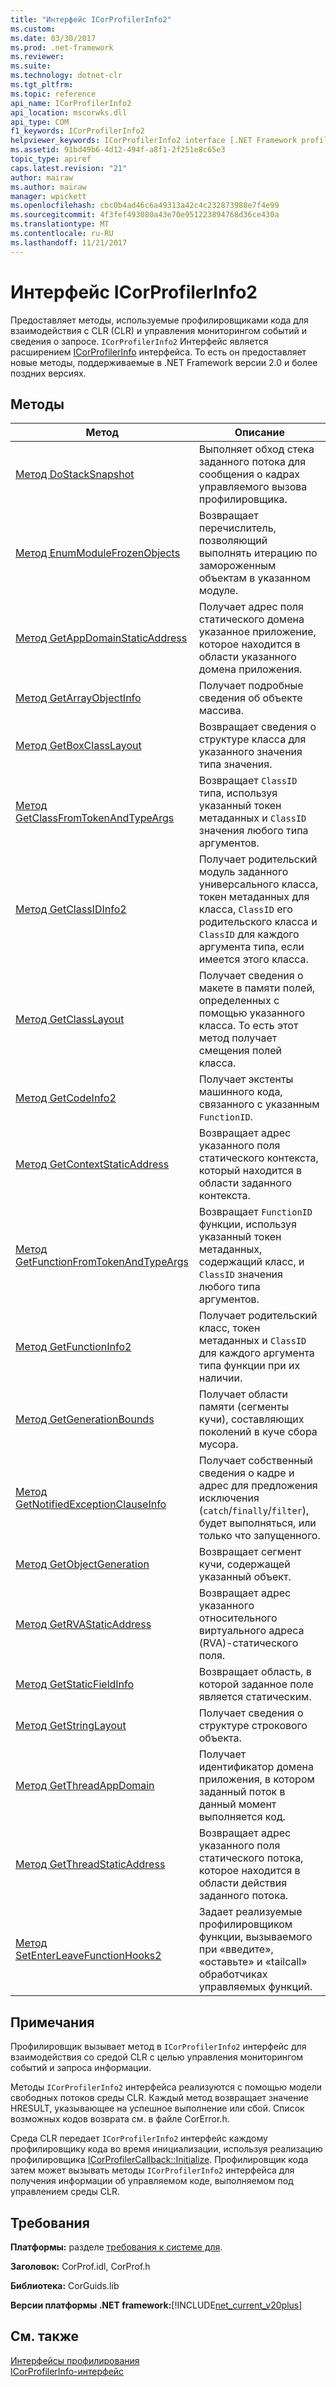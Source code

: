 ```yaml
---
title: "Интерфейс ICorProfilerInfo2"
ms.custom: 
ms.date: 03/30/2017
ms.prod: .net-framework
ms.reviewer: 
ms.suite: 
ms.technology: dotnet-clr
ms.tgt_pltfrm: 
ms.topic: reference
api_name: ICorProfilerInfo2
api_location: mscorwks.dll
api_type: COM
f1_keywords: ICorProfilerInfo2
helpviewer_keywords: ICorProfilerInfo2 interface [.NET Framework profiling]
ms.assetid: 91bd49b6-4d12-494f-a8f1-2f251e8c65e3
topic_type: apiref
caps.latest.revision: "21"
author: mairaw
ms.author: mairaw
manager: wpickett
ms.openlocfilehash: cbc0b4ad46c6a49313a42c4c232873988e7f4e99
ms.sourcegitcommit: 4f3fef493080a43e70e951223894768d36ce430a
ms.translationtype: MT
ms.contentlocale: ru-RU
ms.lasthandoff: 11/21/2017
---
```

# <a name="icorprofilerinfo2-interface"></a>Интерфейс ICorProfilerInfo2
Предоставляет методы, используемые профилировщиками кода для взаимодействия с CLR (CLR) и управления мониторингом событий и сведения о запросе. `ICorProfilerInfo2` Интерфейс является расширением [ICorProfilerInfo](../../../../docs/framework/unmanaged-api/profiling/icorprofilerinfo-interface.md) интерфейса. То есть он предоставляет новые методы, поддерживаемые в .NET Framework версии 2.0 и более поздних версиях.  
  
## <a name="methods"></a>Методы  
  
|Метод|Описание|  
|------------|-----------------|  
|[Метод DoStackSnapshot](../../../../docs/framework/unmanaged-api/profiling/icorprofilerinfo2-dostacksnapshot-method.md)|Выполняет обход стека заданного потока для сообщения о кадрах управляемого вызова профилировщика.|  
|[Метод EnumModuleFrozenObjects](../../../../docs/framework/unmanaged-api/profiling/icorprofilerinfo2-enummodulefrozenobjects-method.md)|Возвращает перечислитель, позволяющий выполнять итерацию по замороженным объектам в указанном модуле.|  
|[Метод GetAppDomainStaticAddress](../../../../docs/framework/unmanaged-api/profiling/icorprofilerinfo2-getappdomainstaticaddress-method.md)|Получает адрес поля статического домена указанное приложение, которое находится в области указанного домена приложения.|  
|[Метод GetArrayObjectInfo](../../../../docs/framework/unmanaged-api/profiling/icorprofilerinfo2-getarrayobjectinfo-method.md)|Получает подробные сведения об объекте массива.|  
|[Метод GetBoxClassLayout](../../../../docs/framework/unmanaged-api/profiling/icorprofilerinfo2-getboxclasslayout-method.md)|Возвращает сведения о структуре класса для указанного значения типа значения.|  
|[Метод GetClassFromTokenAndTypeArgs](../../../../docs/framework/unmanaged-api/profiling/icorprofilerinfo2-getclassfromtokenandtypeargs-method.md)|Возвращает `ClassID` типа, используя указанный токен метаданных и `ClassID` значения любого типа аргументов.|  
|[Метод GetClassIDInfo2](../../../../docs/framework/unmanaged-api/profiling/icorprofilerinfo2-getclassidinfo2-method.md)|Получает родительский модуль заданного универсального класса, токен метаданных для класса, `ClassID` его родительского класса и `ClassID` для каждого аргумента типа, если имеется этого класса.|  
|[Метод GetClassLayout](../../../../docs/framework/unmanaged-api/profiling/icorprofilerinfo2-getclasslayout-method.md)|Получает сведения о макете в памяти полей, определенных с помощью указанного класса. То есть этот метод получает смещения полей класса.|  
|[Метод GetCodeInfo2](../../../../docs/framework/unmanaged-api/profiling/icorprofilerinfo2-getcodeinfo2-method.md)|Получает экстенты машинного кода, связанного с указанным `FunctionID`.|  
|[Метод GetContextStaticAddress](../../../../docs/framework/unmanaged-api/profiling/icorprofilerinfo2-getcontextstaticaddress-method.md)|Возвращает адрес указанного поля статического контекста, который находится в области заданного контекста.|  
|[Метод GetFunctionFromTokenAndTypeArgs](../../../../docs/framework/unmanaged-api/profiling/icorprofilerinfo2-getfunctionfromtokenandtypeargs-method.md)|Возвращает `FunctionID` функции, используя указанный токен метаданных, содержащий класс, и `ClassID` значения любого типа аргументов.|  
|[Метод GetFunctionInfo2](../../../../docs/framework/unmanaged-api/profiling/icorprofilerinfo2-getfunctioninfo2-method.md)|Получает родительский класс, токен метаданных и `ClassID` для каждого аргумента типа функции при их наличии.|  
|[Метод GetGenerationBounds](../../../../docs/framework/unmanaged-api/profiling/icorprofilerinfo2-getgenerationbounds-method.md)|Получает области памяти (сегменты кучи), составляющих поколений в куче сбора мусора.|  
|[Метод GetNotifiedExceptionClauseInfo](../../../../docs/framework/unmanaged-api/profiling/icorprofilerinfo2-getnotifiedexceptionclauseinfo-method.md)|Получает собственный сведения о кадре и адрес для предложения исключения (`catch`/`finally`/`filter`), будет выполняться, или только что запущенного.|  
|[Метод GetObjectGeneration](../../../../docs/framework/unmanaged-api/profiling/icorprofilerinfo2-getobjectgeneration-method.md)|Возвращает сегмент кучи, содержащей указанный объект.|  
|[Метод GetRVAStaticAddress](../../../../docs/framework/unmanaged-api/profiling/icorprofilerinfo2-getrvastaticaddress-method.md)|Возвращает адрес указанного относительного виртуального адреса (RVA)-статического поля.|  
|[Метод GetStaticFieldInfo](../../../../docs/framework/unmanaged-api/profiling/icorprofilerinfo2-getstaticfieldinfo-method.md)|Возвращает область, в которой заданное поле является статическим.|  
|[Метод GetStringLayout](../../../../docs/framework/unmanaged-api/profiling/icorprofilerinfo2-getstringlayout-method.md)|Получает сведения о структуре строкового объекта.|  
|[Метод GetThreadAppDomain](../../../../docs/framework/unmanaged-api/profiling/icorprofilerinfo2-getthreadappdomain-method.md)|Получает идентификатор домена приложения, в котором заданный поток в данный момент выполняется код.|  
|[Метод GetThreadStaticAddress](../../../../docs/framework/unmanaged-api/profiling/icorprofilerinfo2-getthreadstaticaddress-method.md)|Возвращает адрес указанного поля статического потока, которое находится в области действия заданного потока.|  
|[Метод SetEnterLeaveFunctionHooks2](../../../../docs/framework/unmanaged-api/profiling/icorprofilerinfo2-setenterleavefunctionhooks2-method.md)|Задает реализуемые профилировщиком функции, вызываемого при «введите», «оставьте» и «tailcall» обработчиках управляемых функций.|  
  
## <a name="remarks"></a>Примечания  
 Профилировщик вызывает метод в `ICorProfilerInfo2` интерфейс для взаимодействия со средой CLR с целью управления мониторингом событий и запроса информации.  
  
 Методы `ICorProfilerInfo2` интерфейса реализуются с помощью модели свободных потоков среды CLR. Каждый метод возвращает значение HRESULT, указывающее на успешное выполнение или сбой. Список возможных кодов возврата см. в файле CorError.h.  
  
 Среда CLR передает `ICorProfilerInfo2` интерфейс каждому профилировщику кода во время инициализации, используя реализацию профилировщика [ICorProfilerCallback::Initialize](../../../../docs/framework/unmanaged-api/profiling/icorprofilercallback-initialize-method.md). Профилировщик кода затем может вызывать методы `ICorProfilerInfo2` интерфейса для получения информации об управляемом коде, выполняемом под управлением среды CLR.  
  
## <a name="requirements"></a>Требования  
 **Платформы:** разделе [требования к системе для](../../../../docs/framework/get-started/system-requirements.md).  
  
 **Заголовок:** CorProf.idl, CorProf.h  
  
 **Библиотека:** CorGuids.lib  
  
 **Версии платформы .NET framework:**[!INCLUDE[net_current_v20plus](../../../../includes/net-current-v20plus-md.md)]  
  
## <a name="see-also"></a>См. также  
 [Интерфейсы профилирования](../../../../docs/framework/unmanaged-api/profiling/profiling-interfaces.md)  
 [ICorProfilerInfo-интерфейс](../../../../docs/framework/unmanaged-api/profiling/icorprofilerinfo-interface.md)
